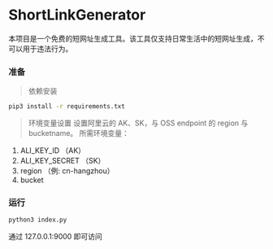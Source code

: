 # ShortLinkGenerator


<description>

本项目是一个免费的短网址生成工具。该工具仅支持日常生活中的短网址生成，不可以用于违法行为。

</description>

### 准备
> 依赖安装
```bash
pip3 install -r requirements.txt 
```
> 环境变量设置
设置阿里云的 AK、SK，与 OSS endpoint 的 region 与 bucketname。
所需环境变量：
1. ALI_KEY_ID       （AK）
2. ALI_KEY_SECRET   （SK）
3. region           （例: cn-hangzhou）
4. bucket

### 运行
```bash
python3 index.py 
```

通过 127.0.0.1:9000 即可访问
